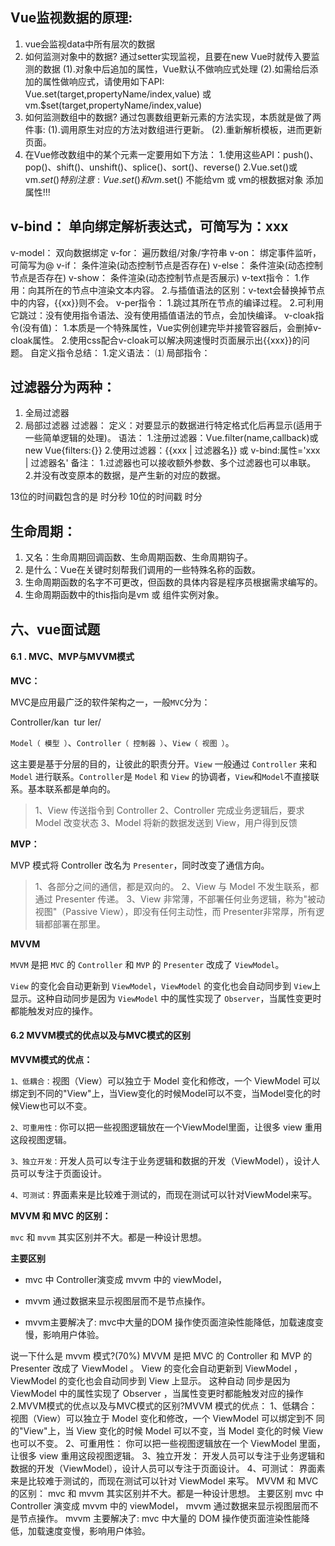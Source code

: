 ## Vue监视数据的原理:
1. vue会监视data中所有层次的数据
2. 如何监测对象中的数据?
    通过setter实现监视，且要在new Vue时就传入要监测的数据
     (1).对象中后追加的属性，Vue默认不做响应式处理
     (2).如需给后添加的属性做响应式，请使用如下API:
           Vue.set(target,propertyName/index,value) 或vm.$set(target,propertyName/index,value)
3. 如何监测数组中的数据?
    通过包裹数组更新元素的方法实现，本质就是做了两件事:
      (1).调用原生对应的方法对数组进行更新。
      (2).重新解析模板，进而更新页面。
4. 在Vue修改数组中的某个元素一定要用如下方法：
    1.使用这些API：push()、pop()、shift()、unshift()、splice()、sort()、reverse()
    2.Vue.set()或 vm.$set()
    特别注意: Vue.set() 和 vm.$set() 不能给vm 或 vm的根数据对象 添加属性!!!


## v-bind： 单向绑定解析表达式，可简写为：xxx
 v-model： 双向数据绑定
 v-for： 遍历数组/对象/字符串
 v-on： 绑定事件监听，可简写为@
 v-if： 条件渲染(动态控制节点是否存在)
 v-else： 条件渲染(动态控制节点是否存在)
 v-show： 条件渲染(动态控制节点是否展示)
 v-text指令：
       1.作用：向其所在的节点中渲染文本内容。
       2.与插值语法的区别：v-text会替换掉节点中的内容，{{xx}}则不会。
 v-per指令：
       1.跳过其所在节点的编译过程。
       2.可利用它跳过：没有使用指令语法、没有使用插值语法的节点，会加快编译。
 v-cloak指令(没有值)：
       1.本质是一个特殊属性，Vue实例创建完毕并接管容器后，会删掉v-cloak属性。
       2.使用css配合v-cloak可以解决网速慢时页面展示出{{xxx}}的问题。
 自定义指令总结：
       1.定义语法：
           ⑴ 局部指令：


## 过滤器分为两种：
1. 全局过滤器
2. 局部过滤器
过滤器：
  定义：对要显示的数据进行特定格式化后再显示(适用于一些简单逻辑的处理)。
  语法：
     1.注册过滤器：Vue.filter(name,callback)或 new Vue{filters:{}}
     2.使用过滤器：{{xxx | 过滤器名}} 或 v-bind:属性='xxx | 过滤器名'
  备注：
     1.过滤器也可以接收额外参数、多个过滤器也可以串联。
     2.并没有改变原本的数据，是产生新的对应的数据。

13位的时间戳包含的是 时分秒
10位的时间戳  时分


## 生命周期：
1. 又名：生命周期回调函数、生命周期函数、生命周期钩子。
2. 是什么：Vue在关键时刻帮我们调用的一些特殊名称的函数。
3. 生命周期函数的名字不可更改，但函数的具体内容是程序员根据需求编写的。
4. 生命周期函数中的this指向是vm 或 组件实例对象。


## 六、vue面试题

#### 6.1 . MVC、MVP与MVVM模式

**MVC：**

MVC是应用最广泛的软件架构之一，一般`MVC`分为：

Controller/kan  tur ler/

`Model（ 模型 ）`、`Controller（ 控制器 ）`、`View（ 视图 ）`。

这主要是基于分层的目的，让彼此的职责分开。`View` 一般通过 `Controller` 来和 `Model` 进行联系。`Controller`是 `Model` 和 `View` 的协调者，`View`和`Model`不直接联系。基本联系都是单向的。


> 1、View 传送指令到 Controller
> 2、Controller 完成业务逻辑后，要求 Model 改变状态
> 3、Model 将新的数据发送到 View，用户得到反馈

**MVP：**

MVP 模式将 Controller 改名为 `Presenter`，同时改变了通信方向。

> 1、各部分之间的通信，都是双向的。
> 2、View 与 Model 不发生联系，都通过 Presenter 传递。
> 3、View 非常薄，不部署任何业务逻辑，称为"被动视图"（Passive View），即没有任何主动性，而 Presenter非常厚，所有逻辑都部署在那里。

**MVVM**

`MVVM` 是把 `MVC` 的 `Controller` 和 `MVP` 的 `Presenter` 改成了 `ViewModel`。

`View` 的变化会自动更新到 `ViewModel`，`ViewModel` 的变化也会自动同步到 `View`上显示。这种自动同步是因为 `ViewModel` 中的属性实现了 `Observer`，当属性变更时都能触发对应的操作。

#### 6.2 MVVM模式的优点以及与MVC模式的区别

**MVVM模式的优点：**

`1、低耦合：`视图（View）可以独立于 Model 变化和修改，一个 ViewModel 可以绑定到不同的"View"上，当View变化的时候Model可以不变，当Model变化的时候View也可以不变。

`2、可重用性：`你可以把一些视图逻辑放在一个ViewModel里面，让很多 view 重用这段视图逻辑。

`3、独立开发：`开发人员可以专注于业务逻辑和数据的开发（ViewModel），设计人员可以专注于页面设计。

`4、可测试：`界面素来是比较难于测试的，而现在测试可以针对ViewModel来写。

**MVVM 和 MVC 的区别：**

`mvc` 和 `mvvm` 其实区别并不大。都是一种设计思想。

**主要区别**

- mvc 中 Controller演变成 mvvm 中的 viewModel，

- mvvm 通过数据来显示视图层而不是节点操作。
- mvvm主要解决了: mvc中大量的DOM 操作使页面渲染性能降低，加载速度变慢，影响用户体验。




说⼀下什么是 mvvm 模式?(70%) 
MVVM 是把 MVC 的 Controller 和 MVP 的 Presenter 改成了 ViewModel 。
 View 的变化会⾃动更新到 ViewModel ， ViewModel 的变化也会⾃动同步到 View 上显示。
 这种⾃动 同步是因为 ViewModel 中的属性实现了 Observer ，当属性变更时都能触发对应的操作
2.MVVM模式的优点以及与MVC模式的区别?MVVM 模式的优点： 
1、低耦合： 视图（View）可以独⽴于 Model 变化和修改，⼀个 ViewModel 可以绑定到不
同的"View"上，当 View 变化的时候 Model 可以不变，当 Model 变化的时候 View 也可以不变。
2、可重⽤性： 你可以把⼀些视图逻辑放在⼀个 ViewModel ⾥⾯，让很多 view 重⽤这段视图逻辑。 
3、独⽴开发： 开发⼈员可以专注于业务逻辑和数据的开发（ViewModel），设计⼈员可以专注于⻚⾯设计。
 4、可测试： 界⾯素来是⽐较难于测试的，⽽现在测试可以针对 ViewModel 来写。
  MVVM 和 MVC 的区别： mvc 和 mvvm 其实区别并不⼤。都是⼀种设计思想。 
  主要区别 mvc 中 Controller 演变成 mvvm 中的 viewModel， mvvm 通过数据来显示视图层⽽不是节点操作。 
  mvvm 主要解决了: mvc 中⼤量的 DOM 操作使⻚⾯渲染性能降低，加载速度变慢，影响⽤户体验。
